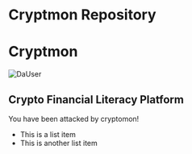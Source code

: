 # Cryptmon Repository
# Cryptmon
![DaUser](https://user-images.githubusercontent.com/30018388/139793966-4b3c6cda-b85c-45a3-a687-de5080200bec.png)
## Crypto Financial Literacy Platform

You have been attacked by cryptomon!


* This is a list item
* This is another list item

